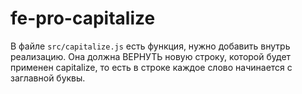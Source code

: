 # fe-pro-capitalize

В файле ```src/capitalize.js``` есть функция, нужно добавить внутрь реализацию. Она должна ВЕРНУТЬ новую строку, которой будет применен capitalize, то есть в строке каждое слово начинается с заглавной буквы.